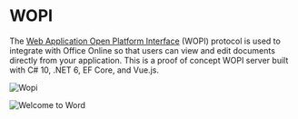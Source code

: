 # WOPI

The [Web Application Open Platform Interface](https://docs.microsoft.com/en-us/microsoft-365/cloud-storage-partner-program/online/) (WOPI) protocol is used to integrate with Office Online so that users can view and edit documents directly from your application. This is a  proof of concept WOPI server built with C# 10, .NET 6, EF Core, and Vue.js.

![Wopi](https://user-images.githubusercontent.com/5178445/132714353-839516d1-595d-4737-98f1-9617054a1463.PNG)

![Welcome to Word](https://user-images.githubusercontent.com/5178445/132625754-1d519b4c-1aab-410c-bd09-5bcbdd216ac3.PNG)

